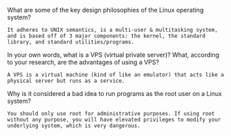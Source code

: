 What are some of the key design philosophies of the Linux operating system?

	It adheres to UNIX semantics, is a multi-user & multitasking system, and is based off of 3 major components: the kernel, the standard library, and standard utilities/programs.

In your own words, what is a VPS (virtual private server)? What, according to your research, are the advantages of using a VPS?

	A VPS is a virtual machine (kind of like an emulator) that acts like a physical server but runs as a service.

Why is it considered a bad idea to run programs as the root user on a Linux system?

	You should only use root for administrative purposes. If using root without any purpose, you will have elevated privileges to modify your underlying system, which is very dangerous.